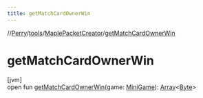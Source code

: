 ```yaml
---
title: getMatchCardOwnerWin
---
```

//[Perry](../../../index.html)/[tools](../index.html)/[MaplePacketCreator](index.html)/[getMatchCardOwnerWin](get-match-card-owner-win.html)



# getMatchCardOwnerWin



[jvm]\
open fun [getMatchCardOwnerWin](get-match-card-owner-win.html)(game: [MiniGame](../../server/-mini-game/index.html)): [Array](https://kotlinlang.org/api/latest/jvm/stdlib/kotlin/-array/index.html)<[Byte](https://kotlinlang.org/api/latest/jvm/stdlib/kotlin/-byte/index.html)>




